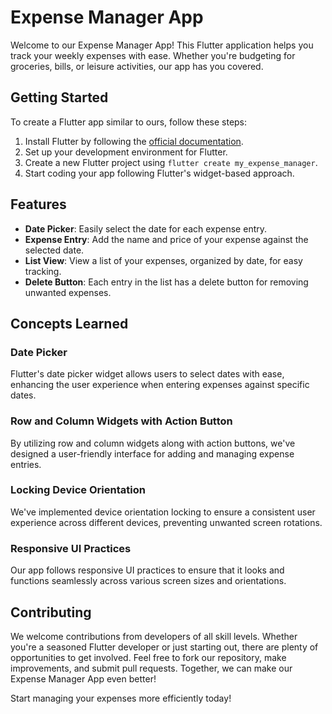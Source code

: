 # Expense Manager App

Welcome to our Expense Manager App! This Flutter application helps you track your weekly expenses with ease. Whether you're budgeting for groceries, bills, or leisure activities, our app has you covered.

## Getting Started

To create a Flutter app similar to ours, follow these steps:

1. Install Flutter by following the [official documentation](https://flutter.dev/docs/get-started/install).
2. Set up your development environment for Flutter.
3. Create a new Flutter project using `flutter create my_expense_manager`.
4. Start coding your app following Flutter's widget-based approach.

## Features

- **Date Picker**: Easily select the date for each expense entry.
- **Expense Entry**: Add the name and price of your expense against the selected date.
- **List View**: View a list of your expenses, organized by date, for easy tracking.
- **Delete Button**: Each entry in the list has a delete button for removing unwanted expenses.

## Concepts Learned

### Date Picker

Flutter's date picker widget allows users to select dates with ease, enhancing the user experience when entering expenses against specific dates.

### Row and Column Widgets with Action Button

By utilizing row and column widgets along with action buttons, we've designed a user-friendly interface for adding and managing expense entries.

### Locking Device Orientation

We've implemented device orientation locking to ensure a consistent user experience across different devices, preventing unwanted screen rotations.

### Responsive UI Practices

Our app follows responsive UI practices to ensure that it looks and functions seamlessly across various screen sizes and orientations.

## Contributing

We welcome contributions from developers of all skill levels. Whether you're a seasoned Flutter developer or just starting out, there are plenty of opportunities to get involved. Feel free to fork our repository, make improvements, and submit pull requests. Together, we can make our Expense Manager App even better!

Start managing your expenses more efficiently today!

